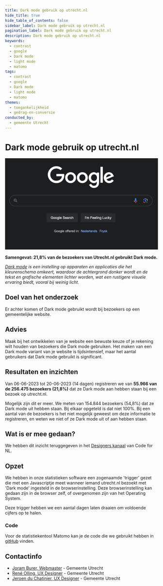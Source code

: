 ```yaml
---
title: Dark mode gebruik op utrecht.nl
hide_title: true
hide_table_of_contents: false
sidebar_label: Dark mode gebruik op utrecht.nl
pagination_label: Dark mode gebruik op utrecht.nl
description: Dark mode gebruik op utrecht.nl
keywords:
  - contrast
  - google
  - Dark mode
  - light mode
  - matomo
tags:
  - contrast
  - google
  - Dark mode
  - light mode
  - matomo
themes:
  - toegankelijkheid
  - gedrag-en-conversie
conducted_by:
  - gemeente Utrecht
---
```


# Dark mode gebruik op utrecht.nl

![Plaatje van een browser waar Google wordt getoond in Dark mode.](https://raw.githubusercontent.com/nl-design-system/gebruikersonderzoeken/assets/utrecht-dark-mode.png)

**Samengevat: 21,8% van de bezoekers van Utrecht.nl gebruikt Dark mode.**

_[Dark mode](https://www.nngroup.com/articles/dark-mode/) is een instelling op apparaten en applicaties die het kleurenschema omkeert, waardoor de achtergrond donker wordt en de tekst en grafische elementen lichter worden, wat een rustigere visuele ervaring biedt, vooral bij weinig licht._

## Doel van het onderzoek

Er achter komen of Dark mode gebruikt wordt bij bezoekers op een gemeentelijke website.

## Advies

Maak bij het ontwikkelen van je website een bewuste keuze of je rekening wilt houden van bezoekers die Dark mode gebruiken. Het maken van een Dark mode variant van je website is tijdsintensief, maar het aantal gebruikers dat Dark mode gebruikt is significant.

## Resultaten en inzichten

Van 06-06-2023 tot 20-06-2023 (14 dagen) registreren we van **55.966 van de 256.475 bezoekers (21,8%)** dat ze Dark mode aan hebben staan bij een bezoek op utrecht.nl.

Mogelijk zijn dit er meer. We meten van 154.844 bezoekers (54,8%) dat ze Dark mode uit hebben staan. Bij elkaar opgeteld is dat niet 100%. Bij een aantal van de bezoekers is het niet mogelijk geweest om deze informatie te registreren, en weten we niet of ze Dark mode uit of aan hebben staan.

## Wat is er mee gedaan?

We hebben dit inzicht teruggegeven in het [Designers kanaal](https://codefornl.slack.com/archives/C01D78C2E4E) van Code for NL.

## Opzet

We hebben in onze statistieken software een zogenaamde 'trigger' gezet die met een Javascriptje meet wanneer iemand utrecht.nl bezoekt met 'Dark mode' ingesteld in de browserinstelling. Deze browserinstelling kan gedaan zijn in de browser zelf, of overgenomen zijn van het Operating System.

Deze trigger hebben we een aantal dagen laten draaien om voldoende cijfers op te halen.

### Code

Voor de statistiekentool Matomo kan je de code die we gebruikt hebben in [gitHub](https://github.com/nl-design-system/matomo) vinden.

## Contactinfo

- [Joram Burer, Webmaster](mailto:joram.burer@utrecht.nl) - Gemeente Utrecht
- [René Olling, UX Designer](mailto:r.olling@utrecht.nl) - Gemeente Utrecht
- [Jeroen du Chatinier, UX Designer](mailto:j.du.chatinier@utrecht.nl) - Gemeente Utrecht
